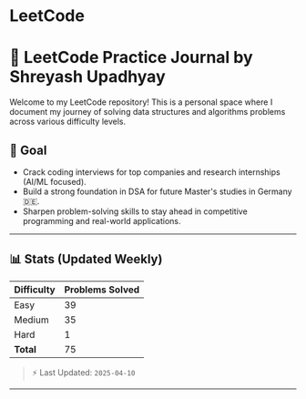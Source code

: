 # LeetCode
# 🧠 LeetCode Practice Journal by Shreyash Upadhyay

Welcome to my LeetCode repository! This is a personal space where I document my journey of solving data structures and algorithms problems across various difficulty levels.

## 🎯 Goal

- Crack coding interviews for top companies and research internships (AI/ML focused).
- Build a strong foundation in DSA for future Master's studies in Germany 🇩🇪.
- Sharpen problem-solving skills to stay ahead in competitive programming and real-world applications.

-----------------------------------------------------------------------------------------------------------------------------------------------------------------------------------------------------------------------

## 📊 Stats (Updated Weekly)

| Difficulty | Problems Solved |
|------------|------------------|
| Easy       | 39              |
| Medium     | 35              |
| Hard       | 1               |
| **Total**  | 75              |

> ⚡ Last Updated: `2025-04-10`

---


